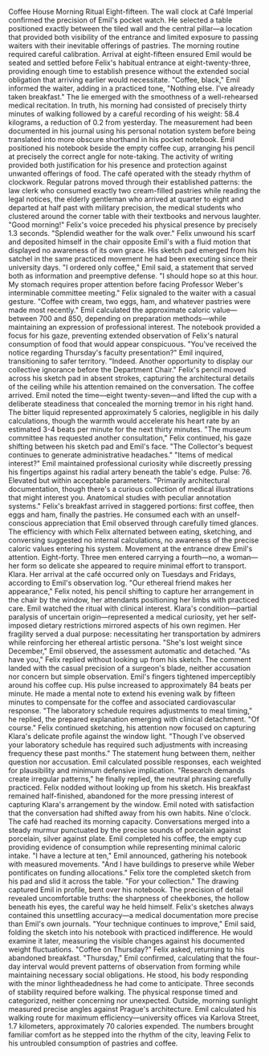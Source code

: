 Coffee House Morning Ritual
Eight-fifteen. The wall clock at Café Imperial confirmed the precision of Emil's pocket watch. He selected a table positioned exactly between the tiled wall and the central pillar—a location that provided both visibility of the entrance and limited exposure to passing waiters with their inevitable offerings of pastries.
The morning routine required careful calibration. Arrival at eight-fifteen ensured Emil would be seated and settled before Felix's habitual entrance at eight-twenty-three, providing enough time to establish presence without the extended social obligation that arriving earlier would necessitate.
"Coffee, black," Emil informed the waiter, adding in a practiced tone, "Nothing else. I've already taken breakfast."
The lie emerged with the smoothness of a well-rehearsed medical recitation. In truth, his morning had consisted of precisely thirty minutes of walking followed by a careful recording of his weight: 58.4 kilograms, a reduction of 0.2 from yesterday. The measurement had been documented in his journal using his personal notation system before being translated into more obscure shorthand in his pocket notebook.
Emil positioned his notebook beside the empty coffee cup, arranging his pencil at precisely the correct angle for note-taking. The activity of writing provided both justification for his presence and protection against unwanted offerings of food.
The café operated with the steady rhythm of clockwork. Regular patrons moved through their established patterns: the law clerk who consumed exactly two cream-filled pastries while reading the legal notices, the elderly gentleman who arrived at quarter to eight and departed at half past with military precision, the medical students who clustered around the corner table with their textbooks and nervous laughter.
"Good morning!" Felix's voice preceded his physical presence by precisely 1.3 seconds. "Splendid weather for the walk over."
Felix unwound his scarf and deposited himself in the chair opposite Emil's with a fluid motion that displayed no awareness of its own grace. His sketch pad emerged from his satchel in the same practiced movement he had been executing since their university days.
"I ordered only coffee," Emil said, a statement that served both as information and preemptive defense.
"I should hope so at this hour. My stomach requires proper attention before facing Professor Weber's interminable committee meeting." Felix signaled to the waiter with a casual gesture. "Coffee with cream, two eggs, ham, and whatever pastries were made most recently."
Emil calculated the approximate caloric value—between 700 and 850, depending on preparation methods—while maintaining an expression of professional interest. The notebook provided a focus for his gaze, preventing extended observation of Felix's natural consumption of food that would appear conspicuous.
"You've received the notice regarding Thursday's faculty presentation?" Emil inquired, transitioning to safer territory.
"Indeed. Another opportunity to display our collective ignorance before the Department Chair." Felix's pencil moved across his sketch pad in absent strokes, capturing the architectural details of the ceiling while his attention remained on the conversation.
The coffee arrived. Emil noted the time—eight twenty-seven—and lifted the cup with a deliberate steadiness that concealed the morning tremor in his right hand. The bitter liquid represented approximately 5 calories, negligible in his daily calculations, though the warmth would accelerate his heart rate by an estimated 3-4 beats per minute for the next thirty minutes.
"The museum committee has requested another consultation," Felix continued, his gaze shifting between his sketch pad and Emil's face. "The Collector's bequest continues to generate administrative headaches."
"Items of medical interest?" Emil maintained professional curiosity while discreetly pressing his fingertips against his radial artery beneath the table's edge. Pulse: 76. Elevated but within acceptable parameters.
"Primarily architectural documentation, though there's a curious collection of medical illustrations that might interest you. Anatomical studies with peculiar annotation systems."
Felix's breakfast arrived in staggered portions: first coffee, then eggs and ham, finally the pastries. He consumed each with an unself-conscious appreciation that Emil observed through carefully timed glances. The efficiency with which Felix alternated between eating, sketching, and conversing suggested no internal calculations, no awareness of the precise caloric values entering his system.
Movement at the entrance drew Emil's attention. Eight-forty. Three men entered carrying a fourth—no, a woman—her form so delicate she appeared to require minimal effort to transport. Klara. Her arrival at the café occurred only on Tuesdays and Fridays, according to Emil's observation log.
"Our ethereal friend makes her appearance," Felix noted, his pencil shifting to capture her arrangement in the chair by the window, her attendants positioning her limbs with practiced care.
Emil watched the ritual with clinical interest. Klara's condition—partial paralysis of uncertain origin—represented a medical curiosity, yet her self-imposed dietary restrictions mirrored aspects of his own regimen. Her fragility served a dual purpose: necessitating her transportation by admirers while reinforcing her ethereal artistic persona.
"She's lost weight since December," Emil observed, the assessment automatic and detached.
"As have you," Felix replied without looking up from his sketch. The comment landed with the casual precision of a surgeon's blade, neither accusation nor concern but simple observation.
Emil's fingers tightened imperceptibly around his coffee cup. His pulse increased to approximately 84 beats per minute. He made a mental note to extend his evening walk by fifteen minutes to compensate for the coffee and associated cardiovascular response.
"The laboratory schedule requires adjustments to meal timing," he replied, the prepared explanation emerging with clinical detachment.
"Of course." Felix continued sketching, his attention now focused on capturing Klara's delicate profile against the window light. "Though I've observed your laboratory schedule has required such adjustments with increasing frequency these past months."
The statement hung between them, neither question nor accusation. Emil calculated possible responses, each weighted for plausibility and minimum defensive implication.
"Research demands create irregular patterns," he finally replied, the neutral phrasing carefully practiced.
Felix nodded without looking up from his sketch. His breakfast remained half-finished, abandoned for the more pressing interest of capturing Klara's arrangement by the window. Emil noted with satisfaction that the conversation had shifted away from his own habits.
Nine o'clock. The café had reached its morning capacity. Conversations merged into a steady murmur punctuated by the precise sounds of porcelain against porcelain, silver against plate. Emil completed his coffee, the empty cup providing evidence of consumption while representing minimal caloric intake.
"I have a lecture at ten," Emil announced, gathering his notebook with measured movements.
"And I have buildings to preserve while Weber pontificates on funding allocations." Felix tore the completed sketch from his pad and slid it across the table. "For your collection."
The drawing captured Emil in profile, bent over his notebook. The precision of detail revealed uncomfortable truths: the sharpness of cheekbones, the hollow beneath his eyes, the careful way he held himself. Felix's sketches always contained this unsettling accuracy—a medical documentation more precise than Emil's own journals.
"Your technique continues to improve," Emil said, folding the sketch into his notebook with practiced indifference. He would examine it later, measuring the visible changes against his documented weight fluctuations.
"Coffee on Thursday?" Felix asked, returning to his abandoned breakfast.
"Thursday," Emil confirmed, calculating that the four-day interval would prevent patterns of observation from forming while maintaining necessary social obligations.
He stood, his body responding with the minor lightheadedness he had come to anticipate. Three seconds of stability required before walking. The physical response timed and categorized, neither concerning nor unexpected.
Outside, morning sunlight measured precise angles against Prague's architecture. Emil calculated his walking route for maximum efficiency—university offices via Karlova Street, 1.7 kilometers, approximately 70 calories expended. The numbers brought familiar comfort as he stepped into the rhythm of the city, leaving Felix to his untroubled consumption of pastries and coffee.